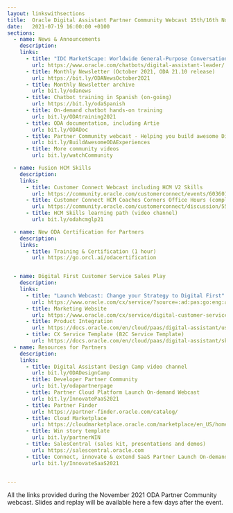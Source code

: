 ```yaml
---
layout: linkswithsections
title:  Oracle Digital Assistant Partner Community Webcast 15th/16th November 2021
date:   2021-07-19 16:00:00 +0100
sections:
  - name: News & Announcements
    description: 
    links:
      - title: "IDC MarketScape: Worldwide General-Purpose Conversational AI Platforms 2021 Vendor Assessment"
        url: https://www.oracle.com/chatbots/digital-assistant-leader/
      - title: Monthly Newsletter (October 2021, ODA 21.10 release)
        url: https://bit.ly/ODANewsOctober2021
      - title: Monthly Newsletter archive
        url: bit.ly/odanews
      - title: Chatbot training in Spanish (on-going)
        url: https://bit.ly/odaSpanish
      - title: On-demand chatbot hands-on training
        url: bit.ly/ODAtraining2021
      - title: ODA documentation, including Artie
        url: bit.ly/ODADoc
      - title: Partner Community webcast - Helping you build awesome Digital Assistant experiences  
        url: bit.ly/BuildAwesomeODAExperiences
      - title: More community videos
        url: bit.ly/watchCommunity

  - name: Fusion HCM Skills
    description: 
    links:
      - title: Customer Connect Webcast including HCM V2 Skills
        url: https://community.oracle.com/customerconnect/events/603601-hcm-product-office-hour-oda-office-hours-november-2021
      - title: Customer Connect HCM Coaches Corners Office Hours (complete list)
        url: https://community.oracle.com/customerconnect/discussion/553307/hcm-coaches-corner-oracle-digital-assistant-office-hours-2020-2021#latest
      - title: HCM Skills learning path (video channel)
        url: bit.ly/odahcmglp21

  - name: New ODA Certification for Partners
    description: 
    links:
      - title: Training & Certification (1 hour)
        url: https://go.orcl.ai/odacertification


  - name: Digital First Customer Service Sales Play
    description: 
    links:
      - title: "Launch Webcast: Change your Strategy to Digital First"
        url: https://www.oracle.com/cx/service/?source=:ad:pas:go:eng:a_nas:71700000071577154-58700007462811246-p67085426064:RC_WWMK210621P00067:MainAd
      - title: Marketing Website
        url: https://www.oracle.com/cx/service/digital-customer-service/ 
      - title: Product Integration
        url: https://docs.oracle.com/en/cloud/paas/digital-assistant/use-chatbot/service-integration-part-topic.html 
      - title: CX Service Template (B2C Service Template)
        url: https://docs.oracle.com/en/cloud/paas/digital-assistant/skills.html
  - name: Resources for Partners
    description: 
    links:
      - title: Digital Assistant Design Camp video channel
        url: bit.ly/ODADesignCamp
      - title: Developer Partner Community
        url: bit.ly/odapartnerpage
      - title: Partner Cloud Platform Launch On-demand Webcast 
        url: bit.ly/InnovatePaaS2021 
      - title: Partner Finder
        url: https://partner-finder.oracle.com/catalog/
      - title: Cloud Marketplace
        url: https://cloudmarketplace.oracle.com/marketplace/en_US/homePage.jspx
      - title: Win story template
        url: bit.ly/partnerWIN
      - title: SalesCentral (sales kit, presentations and demos)
        url: https://salescentral.oracle.com
      - title: Connect, innovate & extend SaaS Partner Launch On-demand Webcast
        url: bit.ly/InnovateSaaS2021


---
```

All the links provided during the November 2021 ODA Partner Community webcast. Slides and replay will be available here a few days after the event.

<!--- 

All the replays, slides and links provided during the November 2021 ODA Partner Community webcast.

### Replays
* Americas, EMEA : [watch here](https://videohub.oracle.com/media/t/1_kt3y2e22)
* APAC, India : [watch here](https://videohub.oracle.com/media/t/1_fj3alnkx)

### Slides
* [Download pdf](https://securesites-prodapp.cec.ocp.oraclecloud.com/documents/link/LD9E26B4E2CCF57B590215D267045B24CE389FF0E731/fileview/D0BCEDCECF48CF2E550DFA83B2C9CEEAB09E06B93B30/_SlackPartnerWebcast_2021_08.pdf)

-->

